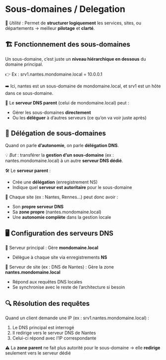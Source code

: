 # Sous-domaines / Delegation

🧠 *Utilité* : Permet de **structurer logiquement** les services, sites, ou départements → meilleur **pilotage** et **clarté**.



## **🏗️ Fonctionnement des sous-domaines**

Un sous-domaine, c’est juste un **niveau hiérarchique en dessous** du domaine principal.

👉 Ex : srv1.nantes.mondomaine.local = 10.0.0.1

➡️ Ici, nantes est un sous-domaine de mondomaine.local, et srv1 est un hôte dans ce sous-domaine.

📌 Le **serveur DNS parent** (celui de mondomaine.local) peut :

- Gérer les sous-domaines **directement**
- Ou les **déléguer** à d’autres serveurs (ce qu’on va voir juste après)



## **🎯 Délégation de sous-domaines**

Quand on parle **d’autonomie**, on parle **délégation DNS**.

💡 *But* : transférer la **gestion d’un sous-domaine** (ex : nantes.mondomaine.local) à un autre **serveur DNS dédié**.

🛠️ Le **serveur parent** :

- Crée une **délégation** (enregistrement NS)
- Indique quel **serveur est autoritaire** pour le sous-domaine

📍 Chaque site (ex : Nantes, Rennes...) peut donc avoir :

- Son **propre serveur DNS**
- Sa **zone propre** (nantes.mondomaine.local)
- Une **autonomie complète** dans la gestion locale



## **🖥️ Configuration des serveurs DNS**

👑 Serveur principal : Gère **mondomaine.local**

- Délègue à chaque site via enregistrements **NS**

🧩 Serveur de site (ex : DNS de Nantes) : Gère la zone **nantes.mondomaine.local**

- Répond aux requêtes DNS locales
- Se synchronise avec le reste de l’architecture si besoin



## **🔍 Résolution des requêtes**

Quand un client demande une IP (ex : srv1.nantes.mondomaine.local) :

1.  Le DNS principal est interrogé
2.  Il redirige vers le serveur DNS de Nantes
3.  Celui-ci répond avec l’IP correspondante

⚠️ La **zone parent** ne fait plus autorité pour le sous-domaine → elle **redirige** seulement vers le serveur dédié

